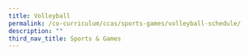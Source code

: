```yaml
---
title: Volleyball
permalink: /co-curriculum/ccas/sports-games/volleyball-schedule/
description: ""
third_nav_title: Sports & Games
---
```

